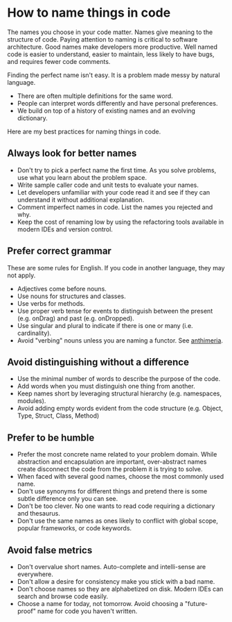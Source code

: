 # How to name things in code

The names you choose in your code matter. Names give meaning to the structure of code. Paying attention to naming is critical to software architecture. Good names make developers more productive. Well named code is easier to understand, easier to maintain, less likely to have bugs, and requires fewer code comments.

Finding the perfect name isn't easy. It is a problem made messy by natural language. 
- There are often multiple definitions for the same word. 
- People can interpret words differently and have personal preferences.
- We build on top of a history of existing names and an evolving dictionary.

Here are my best practices for naming things in code.

## Always look for better names

- Don't try to pick a perfect name the first time. As you solve problems, use what you learn about the problem space. 
- Write sample caller code and unit tests to evaluate your names.
- Let developers unfamiliar with your code read it and see if they can understand it without additional explanation.
- Comment imperfect names in code. List the names you rejected and why. 
- Keep the cost of renaming low by using the refactoring tools available in modern IDEs and version control. 

## Prefer correct grammar

These are some rules for English. If you code in another language, they may not apply.

- Adjectives come before nouns.
- Use nouns for structures and classes.
- Use verbs for methods.
- Use proper verb tense for events to distinguish between the present (e.g. onDrag) and past (e.g. onDropped). 
- Use singular and plural to indicate if there is one or many (i.e. cardinality).
- Avoid "verbing" nouns unless you are naming a functor.  See [anthimeria](https://en.wikipedia.org/wiki/Anthimeria).

## Avoid distinguishing without a difference

- Use the minimal number of words to describe the purpose of the code. 
- Add words when you must distinguish one thing from another. 
- Keep names short by leveraging structural hierarchy (e.g. namespaces, modules).
- Avoid adding empty words evident from the code structure (e.g. Object, Type, Struct, Class, Method)

## Prefer to be humble

- Prefer the most concrete name related to your problem domain. While abstraction and encapsulation are important, over-abstract names create disconnect the code from the problem it is trying to solve.
- When faced with several good names, choose the most commonly used name.
- Don't use synonyms for different things and pretend there is some subtle difference only you can see.
- Don't be too clever. No one wants to read code requiring a dictionary and thesaurus.
- Don't use the same names as ones likely to conflict with global scope, popular frameworks, or code keywords.

## Avoid false metrics

- Don't overvalue short names. Auto-complete and intelli-sense are everywhere.
- Don't allow a desire for consistency make you stick with a bad name.
- Don't choose names so they are alphabetized on disk. Modern IDEs can search and browse code easily.
- Choose a name for today, not tomorrow.  Avoid choosing a "future-proof" name for code you haven't written.